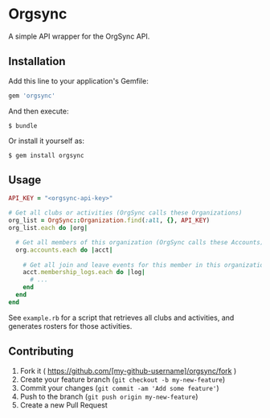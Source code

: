 # Orgsync

A simple API wrapper for the OrgSync API.

## Installation

Add this line to your application's Gemfile:

```ruby
gem 'orgsync'
```

And then execute:

    $ bundle

Or install it yourself as:

    $ gem install orgsync

## Usage

```ruby
API_KEY = "<orgsync-api-key>"

# Get all clubs or activities (OrgSync calls these Organizations)
org_list = OrgSync::Organization.find(:all, {}, API_KEY)
org_list.each do |org|

  # Get all members of this organization (OrgSync calls these Accounts)
  org.accounts.each do |acct|
  
    # Get all join and leave events for this member in this organization (OrgSync's Membership Logs)
    acct.membership_logs.each do |log|
      # ...
    end
  end
end
```

See `example.rb` for a script that retrieves all clubs and activities, and generates rosters for those activities.

## Contributing

1. Fork it ( https://github.com/[my-github-username]/orgsync/fork )
2. Create your feature branch (`git checkout -b my-new-feature`)
3. Commit your changes (`git commit -am 'Add some feature'`)
4. Push to the branch (`git push origin my-new-feature`)
5. Create a new Pull Request
